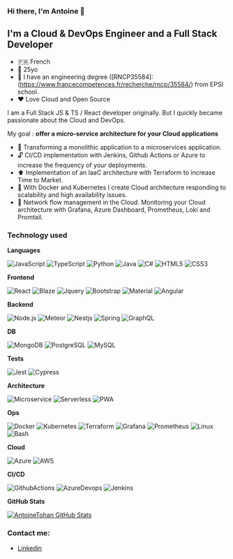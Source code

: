 ### Hi there, I'm Antoine 👋 

## I'm a Cloud & DevOps Engineer and a Full Stack Developer

- 🇫🇷 French
- 🚤 25yo
- 📝 I have an engineering degree ([RNCP35584]: (https://www.francecompetences.fr/recherche/rncp/35584/) from EPSI school.
- ❤️ Love Cloud and Open Source 

I am a Full Stack JS & TS / React developer originally. But I quickly became passionate about the Cloud and DevOps.

My goal : **offer a micro-service architecture for your Cloud applications**

- 📡 Transforming a monolithic application to a microservices application.
- 🔓 CI/CD implementation with Jenkins, Github Actions or Azure to increase the frequency of your deployments.
- ⬆️ Implementation of an IaaC architecture with Terraform to increase Time to Market.
- 🔧 With Docker and Kubernetes I create Cloud architecture responding to scalability and high availability issues.
- 🚦 Network flow management in the Cloud. Monitoring your Cloud architecture with Grafana, Azure Dashboard, Prometheus, Loki and Promtail. 

### Technology used

**Languages**

![JavaScript](https://img.shields.io/badge/-JavaScript-000000?style=flat&logo=javascript)
![TypeScript](https://img.shields.io/badge/-TypeScript-000000?style=flat&logo=typescript)
![Python](https://img.shields.io/badge/-Python-000000?style=flat&logo=python)
![Java](https://img.shields.io/badge/-java-000000?style=flat&logo=java)
![C#](https://img.shields.io/badge/-csharp-000000?style=flat&logo=csharp)
![HTML5](https://img.shields.io/badge/-HTML5-000000?style=flat&logo=HTML5)
![CSS3](https://img.shields.io/badge/-CSS3-000000?style=flat&logo=CSS3)

**Frontend**

![React](https://img.shields.io/badge/-React-000000?style=flat&logo=react)
![Blaze](https://img.shields.io/badge/-Blaze-000000?style=flat&logo=blaze)
![Jquery](https://img.shields.io/badge/-Jquery-000000?style=flat&logo=jquery)
![Bootstrap](https://img.shields.io/badge/-Bootstrap-000000?style=flat&logo=bootstrap)
![Material](https://img.shields.io/badge/-Material-000000?style=flat&logo=material-ui)
![Angular](https://img.shields.io/badge/-Angular-000000?style=flat&logo=angular)


**Backend**

![Node.js](https://img.shields.io/badge/-Node.js-000000?style=flat&logo=node.js)
![Meteor](https://img.shields.io/badge/-Meteor-000000?style=flat&logo=meteor)
![Nestjs](https://img.shields.io/badge/-nestjs-000000?style=flat&logo=nestjs)
![Spring](https://img.shields.io/badge/-Spring-000000?style=flat&logo=Spring)
![GraphQL](https://img.shields.io/badge/-GraphQL-000000?style=flat&logo=GraphQL)


**DB**

![MongoDB](https://img.shields.io/badge/-Mongodb-000000?style=flat&logo=mongodb)
![PostgreSQL](https://img.shields.io/badge/-Postgresql-000000?style=flat&logo=postgresql)
![MySQL](https://img.shields.io/badge/-mysql-000000?style=flat&logo=mysql)

**Tests**

![Jest](https://img.shields.io/badge/-Jest-000000?style=flat&logo=Jest)
![Cypress](https://img.shields.io/badge/-Cypress-000000?style=flat&logo=Cypress)

**Architecture**

![Microservice](https://img.shields.io/badge/-Microservice-000000?style=flat&logo=microservice)
![Serverless](https://img.shields.io/badge/-Serverless-000000?style=flat&logo=serverless)
![PWA](https://img.shields.io/badge/-Progressive%20Web%20App-000000?style=flat&logo=pwa)


**Ops**

![Docker](https://img.shields.io/badge/-Docker-000000?style=flat&logo=docker)
![Kubernetes](https://img.shields.io/badge/-Kubernetes-000000?style=flat&logo=kubernetes)
![Terraform](https://img.shields.io/badge/-Terraform-000000?style=flat&logo=Terraform)
![Grafana](https://img.shields.io/badge/-Grafana-000000?style=flat&logo=Grafana)
![Prometheus](https://img.shields.io/badge/-Prometheus-000000?style=flat&logo=Prometheus)
![Linux](https://img.shields.io/badge/-Linux-000000?style=flat&logo=Linux)
![Bash](https://img.shields.io/badge/-Bash-000000?style=flat&logo=Bash)


**Cloud**

![Azure](https://img.shields.io/badge/-Microsoft%20Azure-000000?style=flat&logo=microsoft-azure)
![AWS](https://img.shields.io/badge/-Amazon%20Web%20Services-000000?style=flat&logo=amazon-aws)


**CI/CD**

![GithubActions](https://img.shields.io/badge/-Github%20Actions-000000?style=flat&logo=github-actions)
![AzureDevops](https://img.shields.io/badge/-AzureDevops-000000?style=flat&logo=azure-devops)
![Jenkins](https://img.shields.io/badge/-Jenkins-000000?style=flat&logo=jenkins)


**GitHub Stats**

<a href="https://github.com/AntoineTohan/AntoineTohan">
  <img align="center" src="https://github-readme-stats.vercel.app/api?username=AntoineTohan&show_icons=true&line_height=27&count_private=true&title_color=ffffff&text_color=c9cacc&icon_color=2bbc8a&bg_color=1d1f21" alt="AntoineTohan GitHub Stats" />
</a>


### Contact me: 

- [Linkedin](https://www.linkedin.com/in/antoine-durand-epsi/) 

